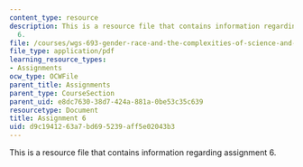 ```yaml
---
content_type: resource
description: This is a resource file that contains information regarding assignment
  6.
file: /courses/wgs-693-gender-race-and-the-complexities-of-science-and-technology-a-problem-based-learning-experiment-spring-2009/d9c1941263a7bd695239aff5e02043b3_MITWGS_693S09_assn06.pdf
file_type: application/pdf
learning_resource_types:
- Assignments
ocw_type: OCWFile
parent_title: Assignments
parent_type: CourseSection
parent_uid: e8dc7630-38d7-424a-881a-0be53c35c639
resourcetype: Document
title: Assignment 6
uid: d9c19412-63a7-bd69-5239-aff5e02043b3
---
```

This is a resource file that contains information regarding assignment 6.

